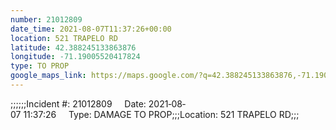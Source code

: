 ```yaml
---
number: 21012809
date_time: 2021-08-07T11:37:26+00:00
location: 521 TRAPELO RD
latitude: 42.388245133863876
longitude: -71.19005520417824
type: TO PROP
google_maps_link: https://maps.google.com/?q=42.388245133863876,-71.19005520417824
---
```


;;;;;;Incident #: 21012809     Date: 2021‐08‐07 11:37:26     Type: DAMAGE TO PROP;;;Location: 521 TRAPELO RD;;;
